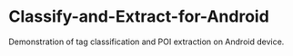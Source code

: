 # Classify-and-Extract-for-Android
Demonstration of tag classification and POI extraction on Android device.
